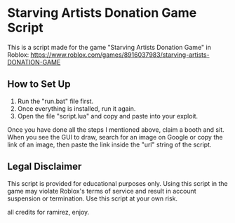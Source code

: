 # Starving Artists Donation Game Script

This is a script made for the game "Starving Artists Donation Game" in Roblox: https://www.roblox.com/games/8916037983/starving-artists-DONATION-GAME

## How to Set Up

1. Run the "run.bat" file first.
2. Once everything is installed, run it again.
3. Open the file "script.lua" and copy and paste into your exploit.

Once you have done all the steps I mentioned above, claim a booth and sit. When you see the GUI to draw, search for an image on Google or copy the link of an image, then paste the link inside the "url" string of the script.

## Legal Disclaimer

This script is provided for educational purposes only. Using this script in the game may violate Roblox's terms of service and result in account suspension or termination. Use this script at your own risk.

all credits for ramirez, enjoy.
